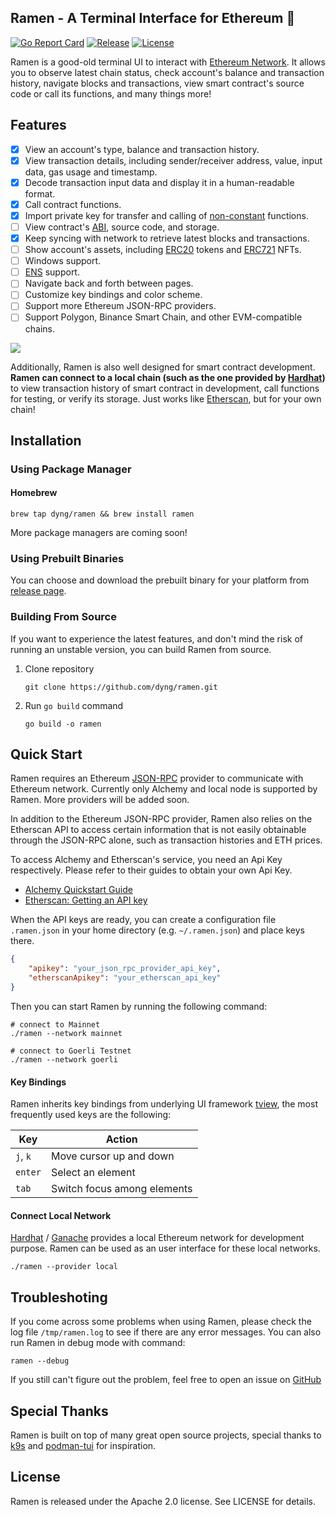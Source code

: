 ## Ramen - A Terminal Interface for Ethereum 🍜

[![Go Report Card](https://goreportcard.com/badge/github.com/dyng/ramen)](https://goreportcard.com/report/github.com/dyng/ramen)
[![Release](https://img.shields.io/github/v/release/dyng/ramen.svg)](https://github.com/derailed/k9s/releases)
[![License](https://img.shields.io/badge/License-Apache%202.0-blue.svg)](https://github.com/mum4k/termdash/blob/master/LICENSE)


Ramen is a good-old terminal UI to interact with [Ethereum Network](https://ethereum.org/en/). It allows you to observe latest chain status, check account's balance and transaction history, navigate blocks and transactions, view smart contract's source code or call its functions, and many things more!

## Features

- [x] View an account's type, balance and transaction history.
- [x] View transaction details, including sender/receiver address, value, input data, gas usage and timestamp.
- [x] Decode transaction input data and display it in a human-readable format.
- [x] Call contract functions.
- [x] Import private key for transfer and calling of [non-constant](https://docs.ethers.org/v4/api-contract.html) functions.
- [ ] View contract's [ABI](https://docs.soliditylang.org/en/v0.8.13/abi-spec.html), source code, and storage.
- [x] Keep syncing with network to retrieve latest blocks and transactions.
- [ ] Show account's assets, including [ERC20](https://ethereum.org/en/developers/docs/standards/tokens/erc-20/) tokens and [ERC721](https://ethereum.org/en/developers/docs/standards/tokens/erc-721/) NFTs.
- [ ] Windows support.
- [ ] [ENS](https://ens.domains/) support.
- [ ] Navigate back and forth between pages.
- [ ] Customize key bindings and color scheme.
- [ ] Support more Ethereum JSON-RPC providers.
- [ ] Support Polygon, Binance Smart Chain, and other EVM-compatible chains.

<img src="https://user-images.githubusercontent.com/1492050/221394602-d7aaba0e-b9f8-4d73-8ddb-e81d45f289ed.gif"/>

Additionally, Ramen is also well designed for smart contract development. **Ramen can connect to a local chain (such as the one provided by [Hardhat](https://hardhat.org/))** to view transaction history of smart contract in development, call functions for testing, or verify its storage. Just works like [Etherscan](https://etherscan.io/), but for your own chain!

## Installation

### Using Package Manager

#### Homebrew

```shell
brew tap dyng/ramen && brew install ramen
```

More package managers are coming soon!

### Using Prebuilt Binaries

You can choose and download the prebuilt binary for your platform from [release page](https://github.com/dyng/ramen/releases).

### Building From Source

If you want to experience the latest features, and don't mind the risk of running an unstable version, you can build Ramen from source.

1. Clone repository

    ```shell
    git clone https://github.com/dyng/ramen.git
    ```

2. Run `go build` command

    ```shell
    go build -o ramen
    ```

## Quick Start

Ramen requires an Ethereum [JSON-RPC](https://ethereum.org/en/developers/docs/apis/json-rpc/) provider to communicate with Ethereum network. Currently only Alchemy and local node is supported by Ramen. More providers will be added soon.

In addition to the Ethereum JSON-RPC provider, Ramen also relies on the Etherscan API to access certain information that is not easily obtainable through the JSON-RPC alone, such as transaction histories and ETH prices.

To access Alchemy and Etherscan's service, you need an Api Key respectively. Please refer to their guides to obtain your own Api Key.

- [Alchemy Quickstart Guide](https://docs.alchemy.com/lang-zh/docs/alchemy-quickstart-guide)
- [Etherscan: Getting an API key](https://docs.etherscan.io/getting-started/viewing-api-usage-statistics)

When the API keys are ready, you can create a configuration file `.ramen.json` in your home directory (e.g. `~/.ramen.json`) and place keys there.

```json
{
    "apikey": "your_json_rpc_provider_api_key",
    "etherscanApikey": "your_etherscan_api_key"
}
```

Then you can start Ramen by running the following command:

```shell
# connect to Mainnet
./ramen --network mainnet

# connect to Goerli Testnet
./ramen --network goerli
```

#### Key Bindings

Ramen inherits key bindings from underlying UI framework [tview](https://github.com/rivo/tview), the most frequently used keys are the following:

| Key | Action |
|---|---|
|`j`, `k`|Move cursor up and down|
|`enter`|Select an element|
|`tab`|Switch focus among elements|

#### Connect Local Network

[Hardhat](https://hardhat.org/) / [Ganache](https://trufflesuite.com/ganache/) provides a local Ethereum network for development purpose. Ramen can be used as an user interface for these local networks.

```shell
./ramen --provider local
```

## Troubleshoting

If you come across some problems when using Ramen, please check the log file `/tmp/ramen.log` to see if there are any error messages. You can also run Ramen in debug mode with command:

```shell
ramen --debug
```

If you still can't figure out the problem, feel free to open an issue on [GitHub](https://github.com/dyng/ramen/issues/new)

## Special Thanks

Ramen is built on top of many great open source projects, special thanks to [k9s](https://github.com/derailed/k9s) and [podman-tui](https://github.com/containers/podman-tui) for inspiration.

## License

Ramen is released under the Apache 2.0 license. See LICENSE for details.
